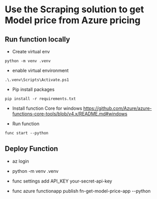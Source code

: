 # Use the Scraping solution to get Model price from Azure pricing

## Run function locally

- Create virtual env
 
 ```
 python -m venv .venv
```
- enable virtual environment 

```
.\.venv\Scripts\Activate.ps1

```

- Pip install packages

```
pip install -r requirements.txt

```
- Install function Core for windows
https://github.com/Azure/azure-functions-core-tools/blob/v4.x/README.md#windows

- Run function


```
func start --python
```

## Deploy Function

- az login

- python -m venv .venv

- func settings add API_KEY your-secret-api-key

- func azure functionapp publish  fn-get-model-price-app --python
